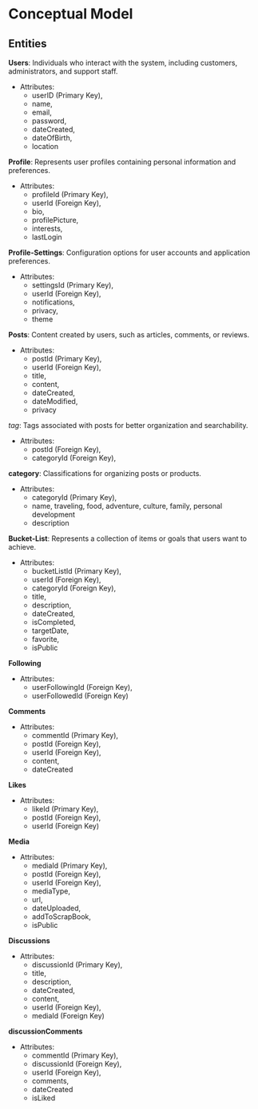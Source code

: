 
# Conceptual Model

## Entities
**Users**: Individuals who interact with the system, including customers, administrators, and support staff.
* Attributes: 
  * userID (Primary Key), 
  * name, 
  * email, 
  * password, 
  * dateCreated,
  * dateOfBirth, 
  * location

**Profile**: Represents user profiles containing personal information and preferences.
* Attributes: 
  * profileId (Primary Key), 
  * userId (Foreign Key),
  * bio, 
  * profilePicture, 
  * interests,
  * lastLogin

**Profile-Settings**: Configuration options for user accounts and application preferences.
* Attributes:
  * settingsId (Primary Key), 
  * userId (Foreign Key), 
  * notifications, 
  * privacy, 
  * theme

**Posts**: Content created by users, such as articles, comments, or reviews.
* Attributes:
  * postId (Primary Key), 
  * userId (Foreign Key), 
  * title, 
  * content, 
  * dateCreated, 
  * dateModified, 
  * privacy

*tag*: Tags associated with posts for better organization and searchability.
* Attributes:
  * postId (Foreign Key), 
  * categoryId (Foreign Key),

**category**: Classifications for organizing posts or products.
* Attributes:
  * categoryId (Primary Key), 
  * name, traveling, food, adventure, culture, family, personal development
  * description

**Bucket-List**: Represents a collection of items or goals that users want to achieve.
* Attributes:
  * bucketListId (Primary Key),
  * userId (Foreign Key),
  * categoryId (Foreign Key),
  * title,
  * description,
  * dateCreated,
  * isCompleted, 
  * targetDate,
  * favorite,
  * isPublic

**Following**
* Attributes:
  * userFollowingId (Foreign Key),
  * userFollowedId (Foreign Key)

**Comments**
* Attributes: 
  * commentId (Primary Key),
  * postId (Foreign Key),
  * userId (Foreign Key),
  * content,
  * dateCreated

**Likes**
* Attributes: 
  * likeId (Primary Key),
  * postId (Foreign Key),
  * userId (Foreign Key)

**Media**
* Attributes: 
  * mediaId (Primary Key),
  * postId (Foreign Key),
  * userId (Foreign Key),
  * mediaType,
  * url,
  * dateUploaded,
  * addToScrapBook, 
  * isPublic

**Discussions**
* Attributes: 
  * discussionId (Primary Key),
  * title,
  * description,
  * dateCreated,
  * content,
  * userId (Foreign Key),
  * mediaId (Foreign Key)

**discussionComments**
* Attributes: 
  * commentId (Primary Key),
  * discussionId (Foreign Key),
  * userId (Foreign Key),
  * comments,
  * dateCreated
  * isLiked
